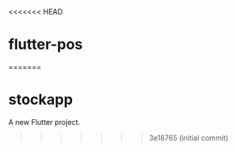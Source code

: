 <<<<<<< HEAD
# flutter-pos
=======
# stockapp

A new Flutter project.
>>>>>>> 3e18765 (initial commit)
